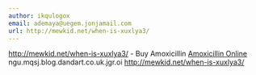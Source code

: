 ```yaml
---
author: ikqulogox
email: ademaya@uegem.jonjamail.com
url: http://mewkid.net/when-is-xuxlya3/
---
```


http://mewkid.net/when-is-xuxlya3/ - Buy Amoxicillin <a href="http://mewkid.net/when-is-xuxlya3/">Amoxicillin Online</a> ngu.mqsj.blog.dandart.co.uk.jgr.oi http://mewkid.net/when-is-xuxlya3/